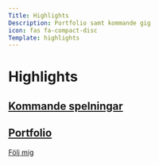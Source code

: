 ```yaml
---
Title: Highlights  
Description: Portfolio samt kommande gig
icon: fas fa-compact-disc
Template: highlights
---
```


Highlights
==========================

<div class="highlights-button">
<a href="highlights/kommande_spelningar">
<h2>Kommande spelningar</h2></a>
</div>

<div class="highlights-button">
<a href="highlights/portfolio">
<h2>Portfolio</h2></a>
</div>

<div class="indexpage">
    <a href="#bottom">Följ mig  
    <i class="fas fa-chevron-down"></i>
    </a>
</div>
